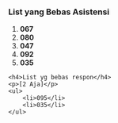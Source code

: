 <!DOCTYPE html>
<html lang="en">
<head>
    <meta charset="UTF-8">
    <meta name="viewport" content="width=device-width, initial-scale=1.0">
    <title>Latihan 3-1</title>
</head>
<body>
    <h3>List yang Bebas Asistensi</h3>
    <ol>
        <li><strong>067</strong></li>
        <li><strong>080</strong></li>
        <li><strong>047</strong></li>
        <li><strong>092</strong></li>
        <li><strong>035</strong></li>
    </ol>

    <h4>List yg bebas respon</h4>
    <p>[2 Aja]</p>
    <ul>
        <li>095</li>
        <li>035</li>
    </ul>
</body>
</html>